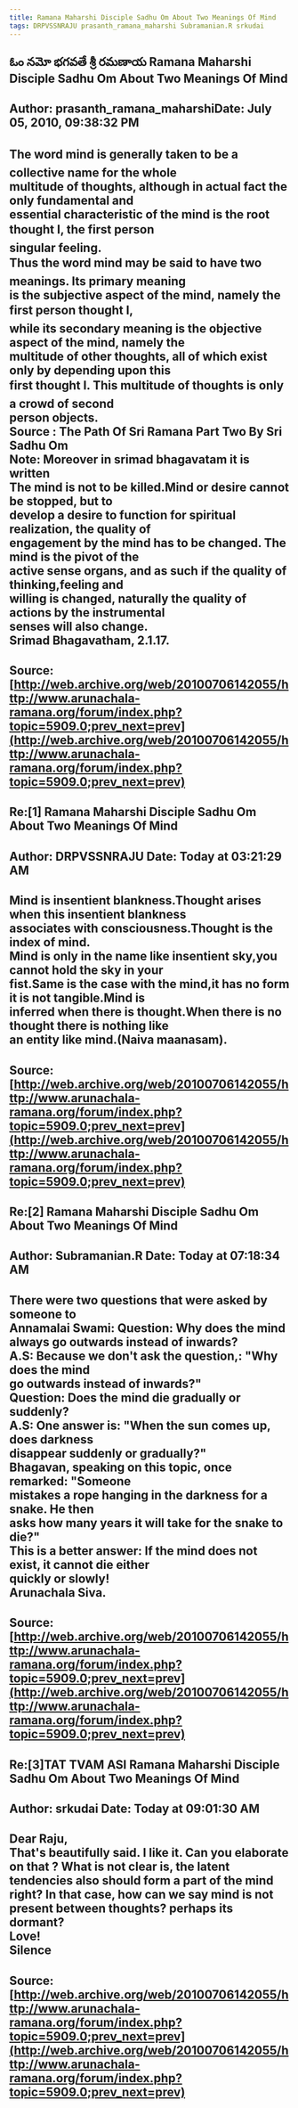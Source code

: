 ```yaml
--- 
title: Ramana Maharshi Disciple Sadhu Om About Two Meanings Of Mind   
tags: DRPVSSNRAJU prasanth_ramana_maharshi Subramanian.R srkudai  
---  
```

## ఓం నమో భగవతే శ్రీ రమణాయ Ramana Maharshi Disciple Sadhu Om About Two Meanings Of Mind  
Author: prasanth_ramana_maharshiDate: July 05, 2010, 09:38:32 PM  
---  
The word mind is generally taken to be a collective name for the whole  
multitude of thoughts, although in actual fact the only fundamental and  
essential characteristic of the mind is the root thought I, the first person  
singular feeling.   
 **Thus the word mind may be said to have two meanings. Its primary meaning  
is the subjective aspect of the mind, namely the first person thought I,  
while its secondary meaning is the objective aspect of the mind, namely the  
multitude of other thoughts, all of which exist only by depending upon this  
first thought I.** This multitude of thoughts is only a crowd of second  
person objects.   
 **Source** : The Path Of Sri Ramana Part Two By Sri Sadhu Om   
Note: Moreover in srimad bhagavatam it is written   
 **The mind is not to be killed.Mind or desire cannot be stopped, but to  
develop a desire to function for spiritual realization, the quality of  
engagement by the mind has to be changed.** The mind is the pivot of the  
active sense organs, and as such if the quality of thinking,feeling and  
willing is changed, naturally the quality of actions by the instrumental  
senses will also change.   
 **Srimad Bhagavatham, 2.1.17.**
 ---  
Source:[http://web.archive.org/web/20100706142055/http://www.arunachala-ramana.org/forum/index.php?topic=5909.0;prev_next=prev](http://web.archive.org/web/20100706142055/http://www.arunachala-ramana.org/forum/index.php?topic=5909.0;prev_next=prev)   
---  

## Re:[1] Ramana Maharshi Disciple Sadhu Om About Two Meanings Of Mind  
Author: DRPVSSNRAJU         Date: **Today** at 03:21:29 AM  
---  
Mind is insentient blankness.Thought arises when this insentient blankness  
associates with consciousness.Thought is the index of mind.   
Mind is only in the name like insentient sky,you cannot hold the sky in your  
fist.Same is the case with the mind,it has no form it is not tangible.Mind is  
inferred when there is thought.When there is no thought there is nothing like  
an entity like mind.(Naiva maanasam).
 ---  
Source:[http://web.archive.org/web/20100706142055/http://www.arunachala-ramana.org/forum/index.php?topic=5909.0;prev_next=prev](http://web.archive.org/web/20100706142055/http://www.arunachala-ramana.org/forum/index.php?topic=5909.0;prev_next=prev)   
---  

## Re:[2] Ramana Maharshi Disciple Sadhu Om About Two Meanings Of Mind  
Author: Subramanian.R       Date: **Today** at 07:18:34 AM  
---  
There were two questions that were asked by someone to   
Annamalai Swami: Question: Why does the mind always go outwards instead of inwards?   
A.S: Because we don't ask the question,: "Why does the mind   
go outwards instead of inwards?"   
Question: Does the mind die gradually or suddenly?   
A.S: One answer is: "When the sun comes up, does darkness   
disappear suddenly or gradually?"   
Bhagavan, speaking on this topic, once remarked: "Someone   
mistakes a rope hanging in the darkness for a snake. He then   
asks how many years it will take for the snake to die?"   
This is a better answer: If the mind does not exist, it cannot die either  
quickly or slowly!   
Arunachala Siva.
 ---  
Source:[http://web.archive.org/web/20100706142055/http://www.arunachala-ramana.org/forum/index.php?topic=5909.0;prev_next=prev](http://web.archive.org/web/20100706142055/http://www.arunachala-ramana.org/forum/index.php?topic=5909.0;prev_next=prev)   
---  

## Re:[3]TAT TVAM ASI  Ramana Maharshi Disciple Sadhu Om About Two Meanings Of Mind  
Author: srkudai             Date: **Today** at 09:01:30 AM  
---  
Dear Raju,   
 That's beautifully said. I like it. Can you elaborate on that ? What is not clear is, the latent tendencies also should form a part of the mind right? In that case, how can we say mind is not present between thoughts? perhaps its dormant?   
Love!   
Silence
 ---  
Source:[http://web.archive.org/web/20100706142055/http://www.arunachala-ramana.org/forum/index.php?topic=5909.0;prev_next=prev](http://web.archive.org/web/20100706142055/http://www.arunachala-ramana.org/forum/index.php?topic=5909.0;prev_next=prev)   
---  

